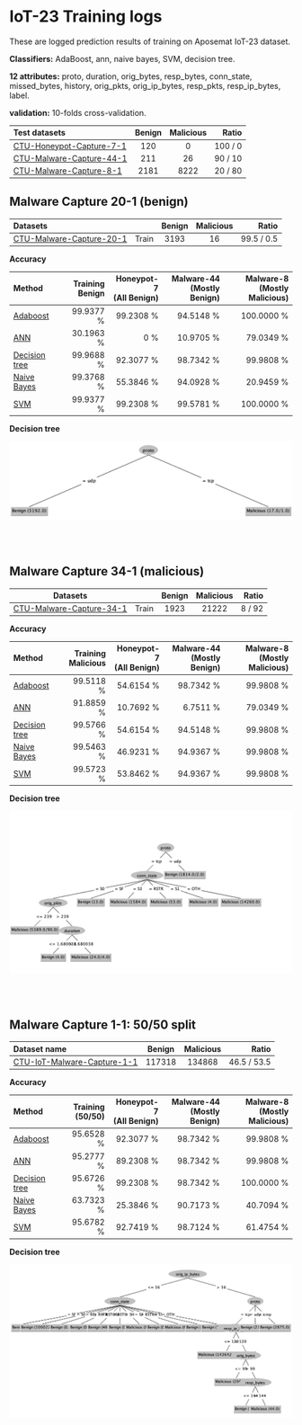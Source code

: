 # IoT-23 Training logs

These are logged prediction results of training on Aposemat IoT-23 dataset.

**Classifiers:** AdaBoost, ann, naive bayes, SVM, decision tree.

**12 attributes:** proto, duration, orig_bytes, resp_bytes, conn_state,
missed_bytes, history, orig_pkts, orig_ip_bytes, resp_pkts, resp_ip_bytes,
label.

**validation:** 10-folds cross-validation.

| Test datasets                 | Benign | Malicious |   Ratio | 
|:------------------------------|:------:|:---------:|--------:|
| [CTU-Honeypot-Capture-7-1][4] |  120   |     0     | 100 / 0 |
| [CTU-Malware-Capture-44-1][2] |  211   |    26     | 90 / 10 | 
| [CTU-Malware-Capture-8-1][5]  | 2181	  |   8222    | 20 / 80 | 

## Malware Capture 20-1 (benign)

| Datasets                      |       | Benign | Malicious |      Ratio | 
|:------------------------------|:------|:------:|:---------:|-----------:|
| [CTU-Malware-Capture-20-1][1] | Train |  3193  |    16     | 99.5 / 0.5 |

**Accuracy**

| Method               | Training<br/>Benign | Honeypot-7<br/>(All Benign) | Malware-44<br/>(Mostly Benign) | Malware-8<br/>(Mostly Malicious) |
|:---------------------|--------------------:|----------------------------:|-------------------------------:|---------------------------------:|
| [Adaboost][AB0]      |           99.9377 % |                   99.2308 % |                      94.5148 % |                       100.0000 % |
| [ANN][AN0]           |           30.1963 % |                         0 % |                      10.9705 % |                        79.0349 % |
| [Decision tree][DT0] |           99.9688 % |                   92.3077 % |                      98.7342 % |                        99.9808 % |
| [Naive Bayes][NB0]   |           99.3768 % |                   55.3846 % |                      94.0928 % |                        20.9459 % |
| [SVM][SV0]           |           99.9377 % |                   99.2308 % |                      99.5781 % |                       100.0000 % |

**Decision tree**

![img](logs/20-1-tree.png)

<br/><br/>

## Malware Capture 34-1 (malicious)

| Datasets                      |       | Benign | Malicious |   Ratio | 
|-------------------------------|-------|:------:|:---------:|--------:|
| [CTU-Malware-Capture-34-1][3] | Train |  1923  |   21222   |  8 / 92 |

**Accuracy**

| Method               | Training<br/>Malicious | Honeypot-7<br/>(All Benign) | Malware-44<br/>(Mostly Benign) | Malware-8<br/>(Mostly Malicious) |
|:---------------------|-----------------------:|----------------------------:|-------------------------------:|---------------------------------:|
| [Adaboost][AB1]      |              99.5118 % |                   54.6154 % |                      98.7342 % |                        99.9808 % |
| [ANN][AN1]           |              91.8859 % |                   10.7692 % |                       6.7511 % |                        79.0349 % |
| [Decision tree][DT1] |              99.5766 % |                   54.6154 % |                      94.5148 % |                        99.9808 % |
| [Naive Bayes][NB1]   |              99.5463 % |                   46.9231 % |                      94.9367 % |                        99.9808 % |
| [SVM][SV1]           |              99.5723 % |                   53.8462 % |                      94.9367 % |                        99.9808 % |

**Decision tree**

![img](logs/34-1-tree.png)

<br/><br/>

## Malware Capture 1-1: 50/50 split

| Dataset name                     | Benign | Malicious |         Ratio | 
|:---------------------------------|:------:|:---------:|--------------:|
| [CTU-IoT-Malware-Capture-1-1][6] | 117318 |  134868   |   46.5 / 53.5 |

**Accuracy**

| Method               | Training<br/>(50/50) | Honeypot-7<br/>(All Benign) | Malware-44<br/>(Mostly Benign) | Malware-8<br/>(Mostly Malicious) |
|:---------------------|---------------------:|----------------------------:|-------------------------------:|---------------------------------:|
| [Adaboost][AB2]      |            95.6528 % |                   92.3077 % |                      98.7342 % |                        99.9808 % |
| [ANN][AN2]           |            95.2777 % |                   89.2308 % |                      98.7342 % |                        99.9808 % |
| [Decision tree][DT2] |            95.6726 % |                   99.2308 % |                      98.7342 % |                       100.0000 % |
| [Naive Bayes][NB2]   |            63.7323 % |                   25.3846 % |                      90.7173 % |                        40.7094 % |
| [SVM][SV2]           |            95.6782 % |                   92.7419 % |                      98.7124 % |                        61.4754 % |

**Decision tree**

![img](logs/1-1-tree.png)


[1]: https://github.com/iotcad/sensor-data/blob/611d9ff5e768c74fc8a5f7ea2ef52a974b85eeae/iot-23/CTU-Malware-Capture-20-1-labeled.csv
[2]: https://github.com/iotcad/sensor-data/blob/611d9ff5e768c74fc8a5f7ea2ef52a974b85eeae/iot-23/CTU-Malware-Capture-44-1-labeled.csv
[3]: https://github.com/iotcad/sensor-data/blob/611d9ff5e768c74fc8a5f7ea2ef52a974b85eeae/iot-23/CTU-Malware-Capture-34-1-labeled.csv
[4]: https://github.com/iotcad/sensor-data/blob/611d9ff5e768c74fc8a5f7ea2ef52a974b85eeae/iot-23/CTU-Honeypot-Capture-7-1-labeled.csv
[5]: https://github.com/iotcad/sensor-data/blob/de0d85ec49f0e3560e2715abe5d7fcb48194be24/iot-23/CTU-Malware-Capture-8-1-labeled.csv
[6]: https://github.com/iotcad/sensor-data/blob/de0d85ec49f0e3560e2715abe5d7fcb48194be24/iot-23/12-attr/CTU-IoT-Malware-Capture-1-1-sampled.csv

[AB0]: logs/20-1-adaboost
[AN0]: logs/20-1-ann
[DT0]: logs/20-1-tree
[NB0]: logs/20-1-bayes
[SV0]: logs/20-1-svm
[AB1]: logs/34-1-adaboost
[AN1]: logs/34-1-ann
[DT1]: logs/34-1-tree
[NB1]: logs/34-1-bayes
[SV1]: logs/34-1-svm
[NB2]: logs/1-1-bayes
[DT2]: logs/1-1-tree
[SV2]: logs/1-1-svm
[AN2]: logs/1-1-ann
[AB2]: logs/1-1-adaboost
